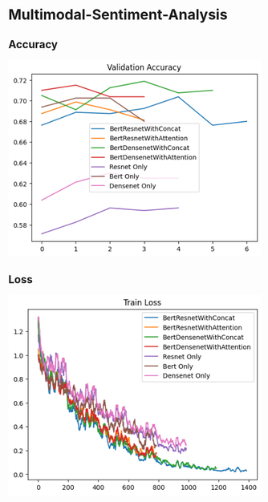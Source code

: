 # Multimodal-Sentiment-Analysis
## Accuracy 
![Example Image](https://github.com/Amanda-WangXiao/Multimodal-Sentiment-Analysis/blob/main/img/Accuracy.png)
## Loss
![Example Image](https://github.com/Amanda-WangXiao/Multimodal-Sentiment-Analysis/blob/main/img/Loss.png)

